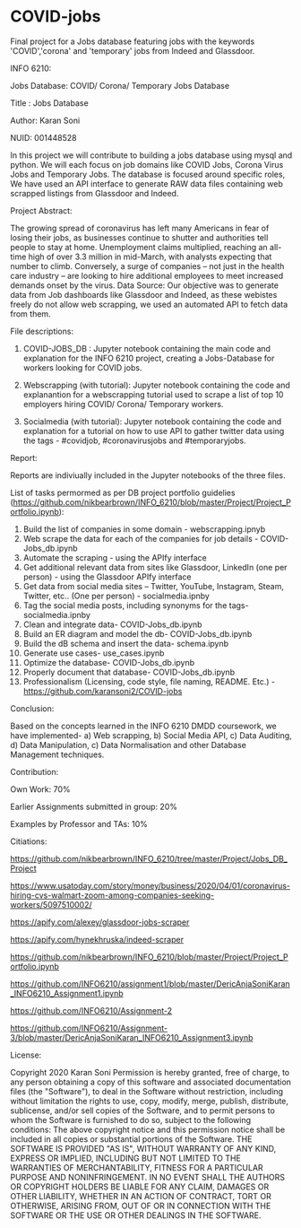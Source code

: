 # COVID-jobs
Final project for a Jobs database featuring jobs with the keywords 'COVID','corona' and 'temporary' jobs from Indeed and Glassdoor.

INFO 6210: 

Jobs Database: COVID/ Corona/ Temporary Jobs Database

Title : Jobs Database 

Author: Karan Soni 


NUID: 001448528



In this project we will contribute to building a jobs database using mysql and python. We will each focus on job domains like COVID Jobs, Corona Virus Jobs and Temporary Jobs. The database is focused around specific roles, We have used an API interface to generate RAW data files containing web scrapped listings from Glassdoor and Indeed.



Project Abstract:

The growing spread of coronavirus has left many Americans in fear of losing their jobs, as businesses continue to shutter and authorities tell people to stay at home. Unemployment claims multiplied, reaching an all-time high of over 3.3 million in mid-March, with analysts expecting that number to climb. Conversely, a surge of companies – not just in the health care industry – are looking to hire additional employees to meet increased demands onset by the virus.
Data Source: Our objective was to generate data from Job dashboards like Glassdoor and Indeed, as these webistes freely do not allow web scrapping, we used an automated API to fetch data from them.



File descriptions:

1) COVID-JOBS_DB :
    Jupyter notebook containing the main code and explanation for the INFO 6210 project, creating a Jobs-Database for workers looking for COVID jobs. 
    
 2) Webscrapping (with tutorial):
    Jupyter notebook containing the code and explanantion for a webscrapping tutorial used to scrape a list of top 10 employers hiring COVID/ Corona/ Temporary workers.
    
 3) Socialmedia (with tutorial):
    Jupyter notebook containing the code and explanation for a tutorial on how to use API to gather twitter data using the tags - #covidjob, #coronavirusjobs and #temporaryjobs. 
    
    
 Report: 
 
 Reports are indiviually included in the Jupyter notebooks of the three files. 
 
 
 List of tasks permormed as per DB project portfolio guidelies (https://github.com/nikbearbrown/INFO_6210/blob/master/Project/Project_Portfolio.ipynb):
 
1) Build the list of companies in some domain - webscrapping.ipnyb 
2) Web scrape the data for each of the companies for job details - COVID-Jobs_db.ipynb
3) Automate the scraping - using the APIfy interface
4) Get additional relevant data from sites like Glassdoor, LinkedIn (one per person) - using the Glassdoor APIfy interface
5) Get data from social media sites – Twitter, YouTube, Instagram, Steam, Twitter, etc.. (One per person) - socialmedia.ipnby
6) Tag the social media posts, including synonyms for the tags- socialmedia.ipnby
7) Clean and integrate data- COVID-Jobs_db.ipynb
8) Build an ER diagram and model the db- COVID-Jobs_db.ipynb
9) Build the dB schema and insert the data- schema.ipynb
10) Generate use cases- use_cases.ipynb
11) Optimize the database- COVID-Jobs_db.ipynb
12) Properly document that database- COVID-Jobs_db.ipynb
13) Professionalism (Licensing, code style, file naming, README. Etc.) - https://github.com/karansoni2/COVID-jobs

 
 
 Conclusion: 
 
 Based on the concepts learned in the INFO 6210 DMDD coursework, we have implemented- 
 a) Web scrapping, 
 b) Social Media API, 
 c) Data Auditing, 
 d) Data Manipulation, 
 c) Data Normalisation 
 and other Database Management techniques. 
 
 
 
 Contribution: 
 
 
 Own Work: 70%
 
 Earlier Assignments submitted in group: 20%
 
 Examples by Professor and TAs: 10%
 
 
 Citiations:
 
 
https://github.com/nikbearbrown/INFO_6210/tree/master/Project/Jobs_DB_Project

https://www.usatoday.com/story/money/business/2020/04/01/coronavirus-hiring-cvs-walmart-zoom-among-companies-seeking-workers/5097510002/

https://apify.com/alexey/glassdoor-jobs-scraper

https://apify.com/hynekhruska/indeed-scraper

https://github.com/nikbearbrown/INFO_6210/blob/master/Project/Project_Portfolio.ipynb

https://github.com/INFO6210/assignment1/blob/master/DericAnjaSoniKaran_INFO6210_Assignment1.ipynb

https://github.com/INFO6210/Assignment-2

https://github.com/INFO6210/Assignment-3/blob/master/DericAnjaSoniKaran_INFO6210_Assignment3.ipynb



License:


Copyright 2020 Karan Soni Permission is hereby granted, free of charge, to any person obtaining a copy of this software and associated documentation files (the "Software"), to deal in the Software without restriction, including without limitation the rights to use, copy, modify, merge, publish, distribute, sublicense, and/or sell copies of the Software, and to permit persons to whom the Software is furnished to do so, subject to the following conditions: The above copyright notice and this permission notice shall be included in all copies or substantial portions of the Software. 
THE SOFTWARE IS PROVIDED "AS IS", WITHOUT WARRANTY OF ANY KIND, EXPRESS OR IMPLIED, INCLUDING BUT NOT LIMITED TO THE WARRANTIES OF MERCHANTABILITY, FITNESS FOR A PARTICULAR PURPOSE AND NONINFRINGEMENT. IN NO EVENT SHALL THE AUTHORS OR COPYRIGHT HOLDERS BE LIABLE FOR ANY CLAIM, DAMAGES OR OTHER LIABILITY, WHETHER IN AN ACTION OF CONTRACT, TORT OR OTHERWISE, ARISING FROM, OUT OF OR IN CONNECTION WITH THE SOFTWARE OR THE USE OR OTHER DEALINGS IN THE SOFTWARE.

 
 
